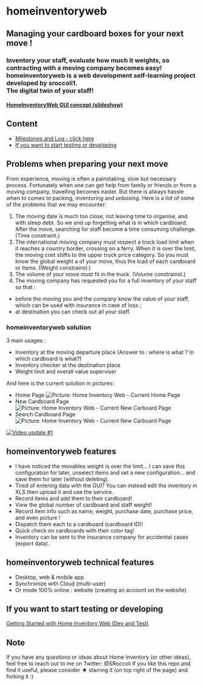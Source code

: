 # homeinventoryweb
## Managing your cardboard boxes for your next move !
### Inventory your staff, evaluate how much it weights, so contracting with a moving company becomes easy!<br>homeinventoryweb is a web development self-learning project developed by sroccoli1.<br>The digital twin of your staff! 
#### [HomeInventoryWeb GUI concept (slideshow)](https://docs.google.com/presentation/d/1Q-WU6EXmCz8f2J5X9AstjjvyCnf4XlexK0z0Xx5O2q4/edit?usp=sharing)

## Content
- [Milestones and Log - click here](https://github.com/sroccoli1/homeinventoryweb/blob/master/log.md)
- [If you want to start testing or developing](https://github.com/sroccoli1/homeinventoryweb/blob/master/GettingStartedDevandTest.md)

## Problems when preparing your next move

From experience, moving is often a painstaking, slow but necessary process. Fortunately when one can get help from family or friends or from a moving company, travelling becomes easier. But there is always hassle when to comes to packing, inventoring and unboxing. Here is a list of some of the problems that we may encounter:
1. The moving date is much too close, not leaving time to organise, and with sleep debt. So we end up forgetting what is in which cardboard. After the move, searching for staff become a time consuming challenge. (Time constraint.)
2. The international moving company must respect a truck load limit when it reaches a country border, crossing on a ferry. When it is over the limit, the moving cost shifts to the upper truck price category. So you must know the global weight a of your move, thus the load of each cardboard or items. (Weight constrainst.)
3. The volume of your move must fit in the truck. (Volume constrainst.)
4. The moving company has requested you for a full inventory of your staff so that :
  - before the moving you and the company know the value of your staff, which can be used with insurance in case of loss ;
  - at destination you can check out all your staff. 

### homeinventoryweb solution

3 main usages : 
- Inventory at the moving departure place (Answer to : where is what ? In which cardboard is what?) 
- Inventory checker at the destination place
- Weight limit and overall value superviser   

And here is the current solution in pictures:
- Home Page <img src="https://photos.app.goo.gl/yan1Lu22zP4sxu3z7" alt=" Picture: Home Inventory Web - Current Home Page">
- New Cardboard Page <img src="https://photos.app.goo.gl/Xvdn8nqLyVEGH1AD6" alt=" Picture: Home Inventory Web - Current New Carboard Page">
- Search Cardboard Page <img src="https://photos.app.goo.gl/3osRBV15FoA7i2Yb9" alt=" Picture: Home Inventory Web - Current New Carboard Page">

[![Video update #1](https://media.giphy.com/media/MdegzNhqQnHdfV59vb/giphy.gif)](https://youtu.be/2eW1WiKwrd0)

## homeinventoryweb features

- I have noticed the movables weight is over the limit... I can save this configuration for later, unselect items and set a new configuration… and save them for later (without deleting).
- Tired of entering data with the GUI? You can instead edit the inventory in XLS then upload it and use the service. 
- Record items and add them to their cardboard!
- View the global number of cardboard and staff weight!
- Record item info such as name, weight, purchase date, purchase price, and even picture !
- Dispatch them each to a cardboard (cardboard ID)!
- Quick check on cardboards with their color tag!
- Inventory can be sent to the insurance company for accidental cases (export data). 

## homeinventoryweb technical features

- Desktop, web & mobile app
- Synchronize with Cloud (multi-user)
- Or mode 100% online : website (creating an account on the website)

## If you want to start testing or developing
[Getting Started with Home Inventory Web (Dev and Test)](https://github.com/sroccoli1/homeinventoryweb/blob/master/GettingStartedDevandTest.md)

## Note
If you have any questions or ideas about Home Inventory (or other ideas), feel free to reach out to me on Twitter: @SRoccoli 
If you like this repo and find it useful, please consider ★ starring it (on top right of the page) and forking it :)
